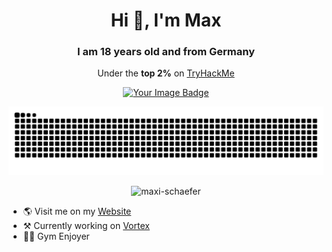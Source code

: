 <h1 align="center">Hi 👋, I'm Max</h1>
<h3 align="center">I am 18 years old and from Germany</h3>

<p align="center">Under the <strong>top 2%</strong> on <a href="tryhackme.com">TryHackMe</a></p>
<p align="center"><a href="https://tryhackme.com/r/p/Maxi.Schaefer"><img src="https://tryhackme-badges.s3.amazonaws.com/Maxi.Schaefer.png" alt="Your Image Badge" /></a></p>

<p align="center"> <img src="https://raw.githubusercontent.com/maxi-schaefer/maxi-schaefer/fa319badeda57133f5f818722eb56c04feb11551/github-contribution-grid-snake-dark.svg" alt="maxi-schaefer" /> </p>

<p align="center"> <img src="https://komarev.com/ghpvc/?username=maxi-schaefer&label=Am%20I%20fame%20yet?&color=1f3a60&style=for-the-badge" alt="maxi-schaefer" /> </p>

- 🌎 Visit me on my [Website](https://gokimax.dev)
- ⚒️ Currently working on [Vortex](https://github.com/maxi-schaefer/vortex)
- 🏋🏻 Gym Enjoyer
